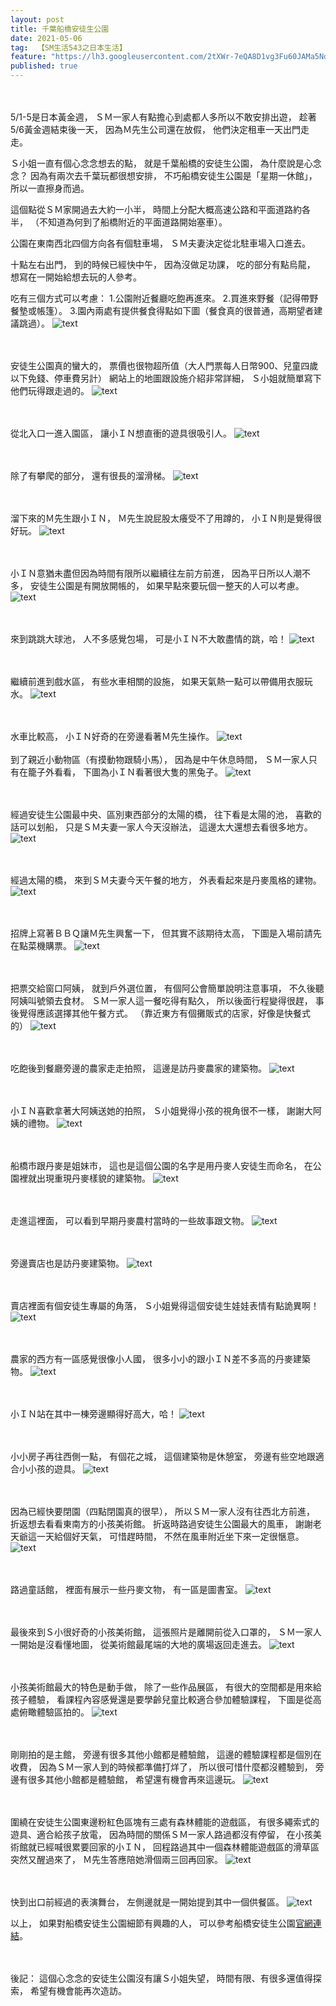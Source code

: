 ```yaml
---
layout: post
title: 千葉船橋安徒生公園
date: 2021-05-06
tag:  【SM生活543之日本生活】
feature: "https://lh3.googleusercontent.com/2tXWr-7eQA8D1vg3Fu60JAMa5NdOV7LMlh7C8FPbx3MflqpHPWB0gxiXkzIrQZFdzQvdSmBm2gKZe2RlBL02lGXeQpHiwP0MnHtteLvxdgBCItRAXEUkln2Dr-cWND9J4PyZVK4q9Ys=w2400"
published: true
---
```


<br><br>
5/1-5是日本黃金週，
ＳＭ一家人有點擔心到處都人多所以不敢安排出遊，
趁著5/6黃金週結束後一天，
因為Ｍ先生公司還在放假，
他們決定租車一天出門走走。

Ｓ小姐一直有個心念念想去的點，
就是千葉船橋的安徒生公園，
為什麼說是心念念？
因為有兩次去千葉玩都很想安排，
不巧船橋安徒生公園是「星期一休館」，
所以一直擦身而過。

這個點從ＳＭ家開過去大約一小半，
時間上分配大概高速公路和平面道路約各半，
（不知道為何到了船橋附近的平面道路開始塞車）。

公園在東南西北四個方向各有個駐車場，
ＳＭ夫妻決定從北駐車場入口進去。

十點左右出門，
到的時候已經快中午，
因為沒做足功課，
吃的部分有點烏龍，
想寫在一開始給想去玩的人參考。

吃有三個方式可以考慮：
1.公園附近餐廳吃飽再進來。
2.買進來野餐（記得帶野餐墊或帳篷）。
3.園內兩處有提供餐食得點如下圖（餐食真的很普通，高期望者建議跳過）。
![text](https://lh3.googleusercontent.com/VbFzO9TVwSACNn4BhoB3bZKfj--Y_TuiDOH3vsebPpyuRE-F76yOHbsxUfeS5uRC5b4C_44Z59AXQf50EvfhnS-7UaI18uLFbMHmbRvpUIw1GQWbN4RiD7X3dVPiaBhN0f5GnAoDRa4=w2400)


<br><br>
安徒生公園真的蠻大的，
票價也很物超所值（大人門票每人日幣900、兒童四歲以下免錢、停車費另計）
網站上的地圖跟設施介紹非常詳細，
Ｓ小姐就簡單寫下他們玩得跟走過的。
![text](https://lh3.googleusercontent.com/VTQZ3eSmt3oM7faan_4E3Q3UvoWnj5ht1RqGGQduzX26P-QJkhaiV5tJP2a_p-jyucKkb6YUa9CoMzqJr1gwyQGWkmbsd3SHc7oKQKS4EtO4iXLBPr6OQ0SPjqgIlLzvY3pAErjSrWk=w2400)


<br><br>
從北入口一進入園區，
讓小ＩＮ想直衝的遊具很吸引人。
![text](https://lh3.googleusercontent.com/EvdHVekvSWGpD9whv6ghtyo7Md0HEDR8leEmQm6zNd1rjf7aTlYTWAu6o9QwGUDRarUh1APRPiKvLDN5gOHUyhy7-UAus0mX5YCxyb4jW8V0Jfrx51hoLnpGrETOVEIkcz-_wTBHK98=w2400)


<br><br>
除了有攀爬的部分，
還有很長的溜滑梯。
![text](https://lh3.googleusercontent.com/0c1xlf7hUv79PW38SsLmP47ktNQY12fpYzN5UUf8p0HKts2a8B6Xs2EqJP8lpGuNmH5tcwya4END_bcpBCw1Rj_lDxesUMQLgJL3R4wS39bh9ZTcYvyO55rN90qWToaKItpu5E5ttWU=w2400)


<br><br>
溜下來的Ｍ先生跟小ＩＮ，
Ｍ先生說屁股太癢受不了用蹲的，
小ＩＮ則是覺得很好玩。
![text](https://lh3.googleusercontent.com/jBqT4wcS1zjUGwx6cBVzy4L83yYOzlszUetkK39hxlmpAxuz1hOg3zlg1kPn0vPA7oaTgUfNVYmpcaFnTo2tGKiV73aBdkdegMGY5yZBFvByB38_ytdxYtgl6e42nawDmgqOqck1_WE=w2400)


<br><br>
小ＩＮ意猶未盡但因為時間有限所以繼續往左前方前進，
因為平日所以人潮不多，
安徒生公園是有開放開帳的，
如果早點來要玩個一整天的人可以考慮。
![text](https://lh3.googleusercontent.com/kvGygnSwWaFSsB-HvxwztMRGWeB5kYkXOvAddXOxmoWN1U3O0ucsPjvOWdpwRkv8iO59qREP4Jd5ozoGYCK4UYcwbukFTsFNX7cf80RHtvJJmLSY_HfzoWLT8HRVVl0P8e2GF1pf5q8=w2400)


<br><br>
來到跳跳大球池，
人不多感覺包場，
可是小ＩＮ不大敢盡情的跳，哈！
![text](https://lh3.googleusercontent.com/aNoEmrKvfvaCiI_Nl6rUFAhO4wv9zB0fP_yEiKNtnVfusoG5Wv02zN_AYEHlQgg0Mf9g-MeySEvI2ghwPvpHui5dwFnarG_TOreL8mu7AW72eG1o-2OWvCj1LvuVnLDojVMGtDNr9Qk=w2400)


<br><br>
繼續前進到戲水區，
有些水車相關的設施，
如果天氣熱一點可以帶備用衣服玩水。
![text](https://lh3.googleusercontent.com/fZncnfmZPwvf1R9eYFSPj1z1I1prN1joiDqKTHYS2-iynnVcKF5cEPc7GkPXpF-O0gjpG-Mg-LbyEp6tCrM2Ovf7wGN6RfIY6STM8gQDtXNFIlHS4v9IJEQb7NM0GSX_xjLO8IYC03c=w2400)


<br><br>
水車比較高，
小ＩＮ好奇的在旁邊看著Ｍ先生操作。
![text](https://lh3.googleusercontent.com/AFlPIQK-cim9xC-7Rm8y4W_i-5_bID53uA5SIGwhw3MDqZ3-ambUO_Y3PGfkJpNxBPVVV18AobymopEdz6JOaILPBq6fxfFXXwk2ZFOONLUF1-6hYmh5IN8x7xeCA8QliOpaWS0nzGg=w2400)
<br><br>
到了親近小動物區（有摸動物跟騎小馬），
因為是中午休息時間，
ＳＭ一家人只有在籠子外看看，
下圖為小ＩＮ看著很大隻的黑兔子。
![text](https://lh3.googleusercontent.com/6Z4kRKjsiyHxTl9yP23g9hqFPziaRBEMR5nK5DBS8X-aJHbwznh2mY2GLUpMOcEo2Gm0EX2Aek0FexfdZ_88_w6XpZXeJmarCvEtcJXIi3BBJImroe_h1PD1B5CPQYa2LIeTGdmptN4=w2400)


<br><br>
經過安徒生公園最中央、區別東西部分的太陽的橋，
往下看是太陽的池，
喜歡的話可以划船，
只是ＳＭ夫妻一家人今天沒辦法，
這邊太大還想去看很多地方。
![text](https://lh3.googleusercontent.com/nTyl-cToSUWd-D6xdhrAGxTGd_nLGhheAj8kAXgAqbN_0KpU0WKhSE3pesWJJfl6dvHxWV5XmdQ6M4oTJplSjQogeg0rC2iAg3XWT0-aIrZGN6_bTK3EIw0KQggfhOOJbJpRxyuxxE0=w2400)


<br><br>
經過太陽的橋，
來到ＳＭ夫妻今天午餐的地方，
外表看起來是丹麥風格的建物。
![text](https://lh3.googleusercontent.com/jaYWKRB-NyyatxFwX6Iu1BHMZcdThsRLV5Cvrc9GZimL8RE_ufpm8q1MV6W0VYWd80Et34qpUvIKM3qvsvA3-cMt4CfICNjoADabZTGdLqCj7Y3AixyaQ92tVcZA0bH_RzDE-G82OH4=w2400)


<br><br>
招牌上寫著ＢＢＱ讓Ｍ先生興奮一下，
但其實不該期待太高，
下圖是入場前請先在點菜機購票。
![text](https://lh3.googleusercontent.com/_a6dmFlgxrrVfh_2ypRQWcfAIqpM2cIF0V5MOcZ8pJDa9CQnDW6JwrzzxxxTm7G8uOJD1ICpnWieH4-wjjWqQ8_lSazywcc-IvEfW3uGz2YPtbYhhtpnnDpd_qkcJEgb81cNmv6toE8=w2400)


<br><br>
把票交給窗口阿姨，
就到戶外選位置，
有個阿公會簡單說明注意事項，
不久後聽阿姨叫號領去食材。
ＳＭ一家人這一餐吃得有點久，
所以後面行程變得很趕，
事後覺得應該選擇其他午餐方式。
（靠近東方有個攤販式的店家，好像是快餐式的）
![text](https://lh3.googleusercontent.com/3Pvdf02wAo8BDwxflfAfvd1RiEV941iAZp4ivMvWz9hO6FiHCJ-MUrjr1iZkePua5SZYZpz0cH3r0yQ_pFgn85ZqEoCpwvtjB7xA7y7_TpYs6O2iwmQwYLKOkuYPYl7YWb1_NxmfUaA=w2400)


<br><br>
吃飽後到餐廳旁邊的農家走走拍照，
這邊是訪丹麥農家的建築物。
![text](https://lh3.googleusercontent.com/y64sTPM13KKMjcEYXog04PPQlZrmmS2MOa74YHB7XhDRLFb-aLDVe80-gMbh-0Au2kiJVKIVWoVbGdSeKbnb4ggfpD94oN-SRZK-ZLN94qEQoy-x5lJvMCLfcKtr_UBuWunFlvesQFo=w2400)


<br><br>
小ＩＮ喜歡拿著大阿姨送她的拍照，
Ｓ小姐覺得小孩的視角很不一樣，
謝謝大阿姨的禮物。
![text](https://lh3.googleusercontent.com/Y0QJoZh8gd_G5TpUCeGd0iIUCx0yZ7PyKlj-lU4fyy4ZehjwtrAJozP4Zwn-ayVTXzTb9BjZ0rL5xzQYeNbqucJAFS2Zlzl8umNqueTIaQBhtJAckBYxgQ3CSwK6VSvUpQnxzIR4pdE=w2400)


<br><br>
船橋市跟丹麥是姐妹市，
這也是這個公園的名字是用丹麥人安徒生而命名，
在公園裡就出現重現丹麥樣貌的建築物。
![text](https://lh3.googleusercontent.com/MfZWt-HgsIqgZoGhaUgEuBLry7FgiFKGu5mus_V41NiPTyUy4LbXHPeexb6w0dMzUPv0L7O8hryDV3yVpQA3AqsbVLGAsiJUIKpatOeAgpzK8hJk--5Rj4sPQtQyoa7tDc1rzUG2Oak=w2400)


<br><br>
走進這裡面，
可以看到早期丹麥農村當時的一些故事跟文物。
![text](https://lh3.googleusercontent.com/ozJsoU2KSttyL9POULQDz4Qab18K146z3r2CdKoXNI9xpGu-6IVNjJgoJxRpR3cdxi7INjJP8hrjpAu8LEqksb7h8UN-CErM4IEXF2E0qdT94_1nNl8WHKiLU0h0QtNK3YgREhBhxmM=w2400)


<br><br>
旁邊賣店也是訪丹麥建築物。
![text](https://lh3.googleusercontent.com/F3-XI8HV4toJ2F4CHiRGbMe9rPjJO2QZnObYlWsmbrlYXyVDMO2G4XdmuO-wv_rIE0yFZs1bMJ7C7Ay9jxoW8qWrRTSS3g17MXQeKa2h9BWMN7A-W70XgnXHemQgoPcT6tiKbwHFasw=w2400)


<br><br>
賣店裡面有個安徒生專屬的角落，
Ｓ小姐覺得這個安徒生娃娃表情有點詭異啊！
![text](https://lh3.googleusercontent.com/gPm0OHktcGrB2jQIHV03eOQMUuGwi5iBF6M__UoBTdRL6ojlZkvyK5Ci_qB8IswonnECa5XeFjUtRDdcb4Hii8W9MKVKlI9o1wPQbIkO22hA150pVxjLaLOILNHZZ06PJkFUlEeAWa8=w2400)


<br><br>
農家的西方有一區感覺很像小人國，
很多小小的跟小ＩＮ差不多高的丹麥建築物。
![text](https://lh3.googleusercontent.com/NumAurprtLX2SL67gjPKBJvHUmf7EtUPay2LAPjANtkXWyMEQ6_jYRritKmrEoVSTH0nVE717rPYUENKfeonwf_ESHt_OX-ulmaxzJ6A5TsqhD3Sh-RHyonQq2w2I2Dvl43VzHqgHzE=w2400)


<br><br>
小ＩＮ站在其中一棟旁邊顯得好高大，哈！
![text](https://lh3.googleusercontent.com/2C2iOxaRWr1uJSH2Qe_yu62DlthIwr3AldesXAiaB8cVlgJDVcSpecdxaT_X0s9wm1NyaQE3or4aIb8PoGsCISIPQHZzdlD5cdS9-G-ZxGqvo8SMqzZ63-aooBPU1Mcg0OK1drVrcEc=w2400)


<br><br>
小小房子再往西側一點，
有個花之城，
這個建築物是休憩室，
旁邊有些空地跟適合小小孩的遊具。
![text](https://lh3.googleusercontent.com/t91oThwXCDtzmBA8RJc5wQl6a-_CXMT_ZNNwLVUi5ytZPpBo-seO3bf50uk8Mvyx-n94U_ySMEpCpUo7ndKID3iwup0HQmM_TvevvCz4JucFtDY8cKjsnMGFVJMmrocuarLR03KDfEw=w2400)


<br><br>
因為已經快要閉園（四點閉園真的很早），
所以ＳＭ一家人沒有往西北方前進，
折返想去看看東南方的小孩美術館。
折返時路過安徒生公園最大的風車，
謝謝老天爺這一天給個好天氣，
可惜趕時間，
不然在風車附近坐下來一定很愜意。
![text](https://lh3.googleusercontent.com/UOqp93gGN2E5nFNNPurXp6TXvuCQjkSK_vmi7_hTOYsUCb05AUgdEUpNrY30YF6l7XsOYHOkDbOPnbe9hc32-Eqf3ooiqghT8j4Rgets_Cn1o1TI4JOqzO60AFgCy60rUIzMEGjwOqk=w2400)


<br><br>
路過童話館，
裡面有展示一些丹麥文物，
有一區是圖書室。
![text](https://lh3.googleusercontent.com/_1-CYtKsjlQfEYWE9OGRrPIr10reOQf9sXVviHhDfBXclZHiLK_1Ge-YazKmej4V3-BInOUcu9uK-Iml6Kk5R6oi0pDdWALHC9vbnXuwfw6STIiLkDhazqLVT9ZF_YnSb54cZC48wbQ=w2400)


<br><br>
最後來到Ｓ小很好奇的小孩美術館，
這張照片是離開前從入口罩的，
ＳＭ一家人一開始是沒看懂地圖，
從美術館最尾端的大地的廣場返回走進去。
![text](https://lh3.googleusercontent.com/6s4UyHIwYGKN-dd63qyZMWeFyv7LMxxwJW2xH9vcxUyf_CQvLBgauh4bcN2z-u9ArWrtsxuXr9K8FC-0Pd8fGASQpjWwdsp2xetaEfa7rYvRiRMUWDvwsnZz3en5OwG3LL8KiFDTEGI=w2400)


<br><br>
小孩美術館最大的特色是動手做，
除了一些作品展區，
有很大的空間都是用來給孩子體驗，
看課程內容感覺還是要學齡兒童比較適合參加體驗課程，
下圖是從高處俯瞰體驗區拍的。
![text](https://lh3.googleusercontent.com/YQTQUKSnf6L9EKfClAzS7LhYVe7mRVNVrJ1Wrqf9RCDUZ9iNJ2HUm9QyE386N4Xa3W6jijBst4FW4KsLafBbUqo0e-ip7ZtelEcdfZPQeLp5VcZdP8y7TAhfI85CJfqxf24VqHa0vgM=w2400)


<br><br>
剛剛拍的是主館，
旁邊有很多其他小館都是體驗館，
這邊的體驗課程都是個別在收費，
因為ＳＭ一家人到的時候都準備打烊了，
所以很可惜什麼都沒體驗到，
旁邊有很多其他小館都是體驗館，
希望還有機會再來這邊玩。
![text](https://lh3.googleusercontent.com/kKwEBNvy2OQw5SuDNELYckjTjffekg4TuSUrN7hEdpll6ljBP5NYOlb9UzOdGzxN9LpaxfNaOHG-eWGsE0iwbbYDm02okMrW8Od5BVuuNi4Sqp4jGj551KkCdC4cdhLrvfRD4TGwlDM=w2400)


<br><br>
圍繞在安徒生公園東邊粉紅色區塊有三處有森林體能的遊戲區，
有很多繩索式的遊具、適合給孩子放電，
因為時間的關係ＳＭ一家人路過都沒有停留，
在小孩美術館就已經喊很累要回家的小ＩＮ，
回程路過其中一個森林體能遊戲區的滑草區突然又醒過來了，
Ｍ先生答應陪她滑個兩三回再回家。
![text](https://lh3.googleusercontent.com/CTPCCE0o205FxnsM_DwfQnPRy7fW1vjv6nKj7R7a1xh-YAXF79tbSgc2pFZrV-WwxQduJU6qwWCdc0xyzJ535N8-QSvFylJJp1J4VwpXxIgbxrQZSLwSkKeaiWK5SFN68rwhSI7vL48=w2400)


<br><br>
快到出口前經過的表演舞台，
左側邊就是一開始提到其中一個供餐區。
![text](https://lh3.googleusercontent.com/s-shbhwU-QEWJoSYztDYKKa1-6Gtrshj-wZ7nmMi0hKJBABv-mB7JaZBp5nurZd3k5k6CBg9Dy2d3lf7Hm8OB-Bq4FKGBO25VXRlwigRoWs3gv57rENZbw1LHZkEpDFLNYfRZfBgbng=w2400)


以上，
如果對船橋安徒生公園細節有興趣的人，
可以參考船橋安徒生公園[官網連結](http://www.park-funabashi.or.jp/and/)。

<br><br>
後記：
這個心念念的安徒生公園沒有讓Ｓ小姐失望，
時間有限、有很多還值得探索，
希望有機會能再次造訪。






